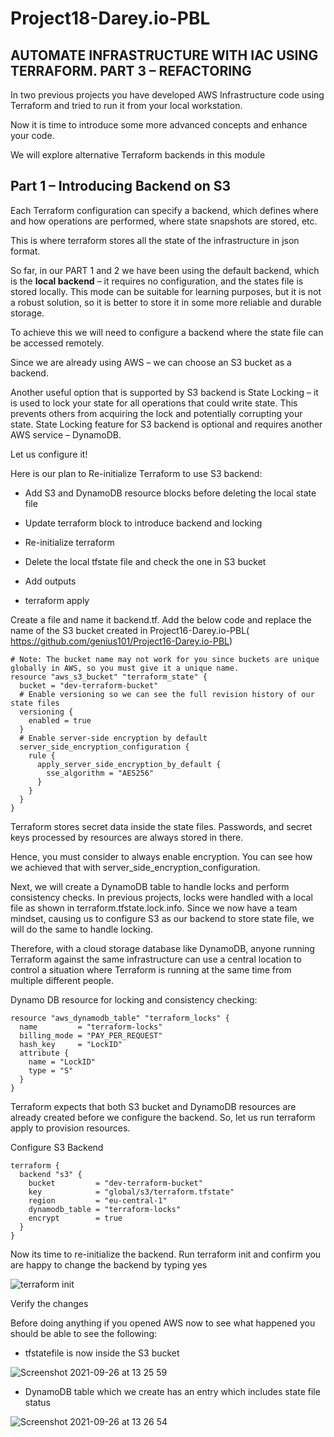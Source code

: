 # Project18-Darey.io-PBL

## AUTOMATE INFRASTRUCTURE WITH IAC USING TERRAFORM. PART 3 – REFACTORING

In two previous projects you have developed AWS Infrastructure code using Terraform and tried to run it from your local workstation.

Now it is time to introduce some more advanced concepts and enhance your code.

We will explore alternative Terraform backends in this module

## Part 1 – Introducing Backend on S3

Each Terraform configuration can specify a backend, which defines where and how operations are performed, where state snapshots are stored, etc.

This is where terraform stores all the state of the infrastructure in json format.

So far, in our PART 1 and 2 we have been using the default backend, which is the <b>local backend</b> – it requires no configuration, and the states file is stored locally. This mode can be suitable for learning purposes, but it is not a robust solution, so it is better to store it in some more reliable and durable storage.

To achieve this we will need to configure a backend where the state file can be accessed remotely.

Since we are already using AWS – we can choose an S3 bucket as a backend.

Another useful option that is supported by S3 backend is State Locking – it is used to lock your state for all operations that could write state. This prevents others from acquiring the lock and potentially corrupting your state. State Locking feature for S3 backend is optional and requires another AWS service – DynamoDB.

Let us configure it!

Here is our plan to Re-initialize Terraform to use S3 backend:

- Add S3 and DynamoDB resource blocks before deleting the local state file

- Update terraform block to introduce backend and locking

- Re-initialize terraform

- Delete the local tfstate file and check the one in S3 bucket

- Add outputs

- terraform apply


Create a file and name it backend.tf. Add the below code and replace the name of the S3 bucket created in Project16-Darey.io-PBL( https://github.com/genius101/Project16-Darey.io-PBL)

    # Note: The bucket name may not work for you since buckets are unique globally in AWS, so you must give it a unique name.
    resource "aws_s3_bucket" "terraform_state" {
      bucket = "dev-terraform-bucket"
      # Enable versioning so we can see the full revision history of our state files
      versioning {
        enabled = true
      }
      # Enable server-side encryption by default
      server_side_encryption_configuration {
        rule {
          apply_server_side_encryption_by_default {
            sse_algorithm = "AES256"
          }
        }
      }
    }
    
Terraform stores secret data inside the state files. Passwords, and secret keys processed by resources are always stored in there.

Hence, you must consider to always enable encryption. You can see how we achieved that with server_side_encryption_configuration.

Next, we will create a DynamoDB table to handle locks and perform consistency checks. In previous projects, locks were handled with a local file as shown in terraform.tfstate.lock.info. Since we now have a team mindset, causing us to configure S3 as our backend to store state file, we will do the same to handle locking. 

Therefore, with a cloud storage database like DynamoDB, anyone running Terraform against the same infrastructure can use a central location to control a situation where Terraform is running at the same time from multiple different people.

Dynamo DB resource for locking and consistency checking:

    resource "aws_dynamodb_table" "terraform_locks" {
      name         = "terraform-locks"
      billing_mode = "PAY_PER_REQUEST"
      hash_key     = "LockID"
      attribute {
        name = "LockID"
        type = "S"
      }
    }

Terraform expects that both S3 bucket and DynamoDB resources are already created before we configure the backend. So, let us run terraform apply to provision resources.

Configure S3 Backend

    terraform {
      backend "s3" {
        bucket         = "dev-terraform-bucket"
        key            = "global/s3/terraform.tfstate"
        region         = "eu-central-1"
        dynamodb_table = "terraform-locks"
        encrypt        = true
      }
    }

Now its time to re-initialize the backend. Run terraform init and confirm you are happy to change the backend by typing yes

![terraform init](https://user-images.githubusercontent.com/10243139/138569797-af9761b6-1e0b-4f4a-b943-7a64fb8e2796.png)

Verify the changes

Before doing anything if you opened AWS now to see what happened you should be able to see the following:

- tfstatefile is now inside the S3 bucket

![Screenshot 2021-09-26 at 13 25 59](https://user-images.githubusercontent.com/10243139/138569854-19cb5089-2e37-4f7c-8c63-825280a44525.png)

- DynamoDB table which we create has an entry which includes state file status

![Screenshot 2021-09-26 at 13 26 54](https://user-images.githubusercontent.com/10243139/138569864-da04010a-5097-4bb3-9313-ecf830f60771.png)
